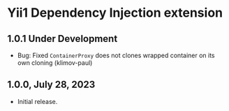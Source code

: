Yii1 Dependency Injection extension
===================================

1.0.1 Under Development
-----------------------

- Bug: Fixed `ContainerProxy` does not clones wrapped container on its own cloning (klimov-paul)


1.0.0, July 28, 2023
--------------------

- Initial release.
